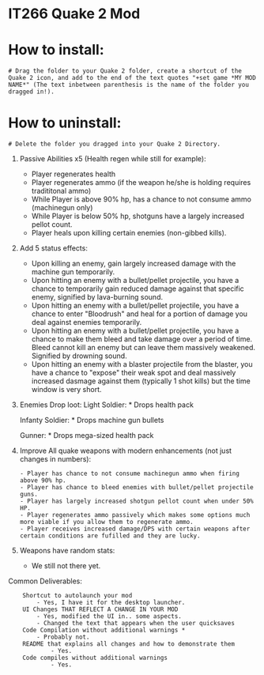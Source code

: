 # IT266 Quake 2 Mod

# How to install:
	# Drag the folder to your Quake 2 folder, create a shortcut of the Quake 2 icon, and add to the end of the text quotes "+set game *MY MOD NAME*" (The text inbetween parenthesis is the name of the folder you dragged in!).  
  
# How to uninstall:
	# Delete the folder you dragged into your Quake 2 Directory.  

1.  Passive Abilities x5 (Health regen while still for example):
	* Player regenerates health
	* Player regenerates ammo (if the weapon he/she is holding requires tradititonal ammo)
	* While Player is above 90% hp, has a chance to not consume ammo (machinegun only)
	* While Player is below 50% hp, shotguns have a largely increased pellot count.
	* Player heals upon killing certain enemies (non-gibbed kills).  
	
	

2.  Add 5 status effects:
	* Upon killing an enemy, gain largely increased damage with the machine gun temporarily.
	* Upon hitting an enemy with a bullet/pellet projectile, you have a chance to temporarily gain reduced damage against that specific enemy, signified by lava-burning sound.
	* Upon hitting an enemy with a bullet/pellet projectile, you have a chance to enter "Bloodrush" and heal for a portion of damage you deal against enemies temporarily.
	* Upon hitting an enemy with a bullet/pellet projectile, you have a chance to make them bleed and take damage over a period of time.  Bleed cannot kill an enemy but can leave them massively weakened. Signified by drowning sound.  
	* Upon hitting an enemy with a blaster projectile from the blaster, you have a chance to "expose" their weak spot and deal massively increased dasmage against them (typically 1 shot kills) but the time window is very short.
	
	
3. Enemies Drop loot:
	Light Soldier:
		* Drops health pack
		
	Infanty Soldier: 
		* Drops machine gun bullets
	
	Gunner:
		* Drops mega-sized health pack


4.  Improve All quake weapons with modern enhancements (not just changes in numbers):

		- Player has chance to not consume machinegun ammo when firing above 90% hp.
		- Player has chance to bleed enemies with bullet/pellet projectile guns.
		- Player has largely increased shotgun pellot count when under 50% HP. 
		- Player regenerates ammo passively which makes some options much more viable if you allow them to regenerate ammo.
		- Player receives increased damage/DPS with certain weapons after certain conditions are fufilled and they are lucky. 
		
5.   Weapons have random stats:
		- We still not there yet.  
		
Common Deliverables:

		Shortcut to autolaunch your mod
			- Yes, I have it for the desktop launcher.
		UI Changes THAT REFLECT A CHANGE IN YOUR MOD
			- Yes, modified the UI in.. some aspects. 
			- Changed the text that appears when the user quicksaves
		Code Compilation without additional warnings *
			- Probably not.  
		README that explains all changes and how to demonstrate them
				- Yes.  
		Code compiles without additional warnings
				- Yes.